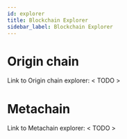 ```yaml
---
id: explorer
title: Blockchain Explorer
sidebar_label: Blockchain Explorer
---
```


# Origin chain

Link to Origin chain explorer: < TODO >

# Metachain

Link to Metachain explorer: < TODO >

